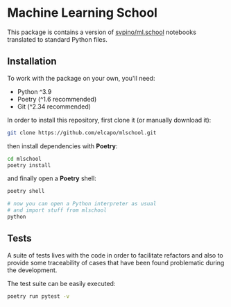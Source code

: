 # Machine Learning School

This package is contains a version of [svpino/ml.school](https://github.com/svpino/ml.school) notebooks translated to standard Python files.

## Installation

To work with the package on your own, you'll need:

- Python ^3.9
- Poetry (^1.6 recommended)
- Git (^2.34 recommended)

In order to install this repository, first clone it (or manually download it):

```bash
git clone https://github.com/elcapo/mlschool.git
```

then install dependencies with **Poetry**:

```bash
cd mlschool
poetry install
```

and finally open a **Poetry** shell:

```bash
poetry shell

# now you can open a Python interpreter as usual
# and import stuff from mlschool
python
```

## Tests

A suite of tests lives with the code in order to facilitate refactors and also to provide some traceability of cases that have been found problematic during the development.

The test suite can be easily executed:

```bash
poetry run pytest -v
```
